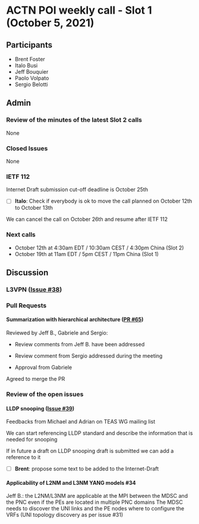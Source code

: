 # ACTN POI weekly call - Slot 1 (October 5, 2021)

## Participants
- Brent Foster
- Italo Busi
- Jeff Bouquier
- Paolo Volpato
- Sergio Belotti

## Admin

### Review of the minutes of the latest Slot 2 calls

None

### Closed Issues

None

### IETF 112

Internet Draft submission cut-off deadline is October 25th

- [ ] **Italo**: Check if everybody is ok to move the call planned on October 12th to October 13th

We can cancel the call on October 26th and resume after IETF 112

### Next calls

- October 12th at 4:30am EDT / 10:30am CEST / 4:30pm China (Slot 2)
- October 19th at 11am EDT / 5pm CEST / 11pm China (Slot 1)

## Discussion

### L3VPN ([Issue #38](https://github.com/FabioPeruzzini/actn-poi/issues/38))

### Pull Requests

#### Summarization with hierarchical architecture ([PR #65](https://github.com/FabioPeruzzini/actn-poi/pull/65))

Reviewed by Jeff B., Gabriele and Sergio:

* Review comments from Jeff B. have been addressed

* Review comment from Sergio addressed during the meeting

* Approval from Gabriele

Agreed to merge the PR

### Review of the open issues

#### LLDP snooping ([Issue #39](https://github.com/FabioPeruzzini/actn-poi/issues/39))

Feedbacks from Michael and Adrian on TEAS WG mailing list

We can start referencing LLDP standard and describe the information that is needed for snooping

If in future a draft on LLDP snooping draft is submitted we can add a reference to it

- [ ] **Brent**: propose some text to be added to the Internet-Draft

#### Applicability of L2NM and L3NM YANG models #34

Jeff B.: the L2NM/L3NM are applicable at the MPI between the MDSC and the PNC even if the PEs are located in multiple PNC domains
The MDSC needs to discover the UNI links and the PE nodes where to configure the VRFs (UNI topology discovery as per issue #31)
